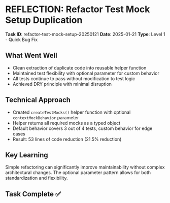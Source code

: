 # REFLECTION: Refactor Test Mock Setup Duplication

**Task ID**: refactor-test-mock-setup-20250121
**Date**: 2025-01-21
**Type**: Level 1 - Quick Bug Fix

## What Went Well

- Clean extraction of duplicate code into reusable helper function
- Maintained test flexibility with optional parameter for custom behavior
- All tests continue to pass without modification to test logic
- Achieved DRY principle with minimal disruption

## Technical Approach

- Created `createTestMocks()` helper function with optional `contextMockBehavior` parameter
- Helper returns all required mocks as a typed object
- Default behavior covers 3 out of 4 tests, custom behavior for edge cases
- Result: 53 lines of code reduction (21.5% reduction)

## Key Learning

Simple refactoring can significantly improve maintainability without complex architectural changes. The optional parameter pattern allows for both standardization and flexibility.

## Task Complete ✅
